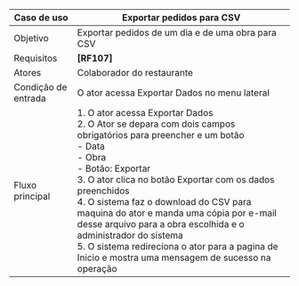 | Caso de uso         | Exportar pedidos para CSV                                                                                                                                                                                                                                                                                                                                                                                                                                                                          |
| ------------------- | -------------------------------------------------------------------------------------------------------------------------------------------------------------------------------------------------------------------------------------------------------------------------------------------------------------------------------------------------------------------------------------------------------------------------------------------------------------------------------------------------- |
| Objetivo            | Exportar pedidos de um dia e de uma obra para CSV                                                                                                                                                                                                                                                                                                                                                                                                                                                  |
| Requisitos          | **[RF107]**                                                                                                                                                                                                                                                                                                                                                                                                                                                                                        |
| Atores              | Colaborador do restaurante                                                                                                                                                                                                                                                                                                                                                                                                                                                                         |
| Condição de entrada | O ator acessa Exportar Dados no menu lateral                                                                                                                                                                                                                                                                                                                                                                                                                                                       |
| Fluxo principal     | 1. O ator acessa Exportar Dados<br>2. O Ator se depara com dois campos obrigatórios para preencher e um botão<br>      - Data<br>	  - Obra <br>	  - Botão: Exportar<br>3. O ator clica no botão Exportar com os dados preenchidos<br>4. O sistema faz o download do CSV para maquina do ator e manda uma cópia por e-mail desse arquivo para a obra escolhida e o administrador do sistema<br>5. O sistema redireciona o ator para a pagina de Inicio e mostra uma mensagem de sucesso na operação |

